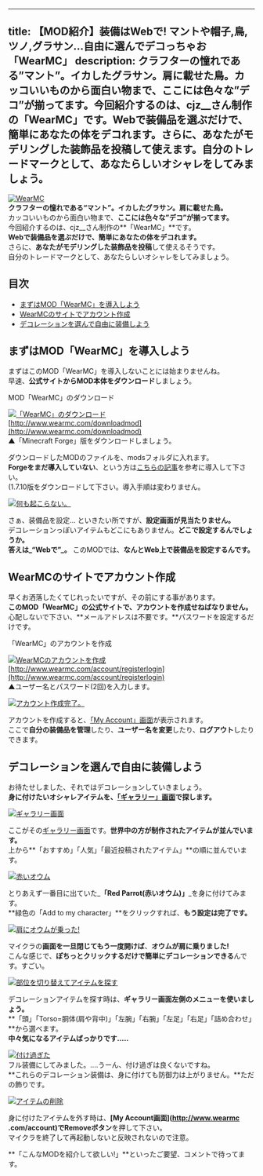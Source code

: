 
---
title: 【MOD紹介】装備はWebで! マントや帽子,鳥,ツノ,グラサン…自由に選んでデコっちゃお「WearMC」
description: クラフターの憧れである”マント”。イカしたグラサン。肩に載せた鳥。カッコいいものから面白い物まで、ここには色々な”デコ”が揃ってます。今回紹介するのは、cjz__さん制作の「WearMC」です。Webで装備品を選ぶだけで、簡単にあなたの体をデコれます。さらに、あなたがモデリングした装飾品を投稿して使えます。自分のトレードマークとして、あなたらしいオシャレをしてみましょう。
---

[![WearMC](https://cdn-ak.f.st-hatena.com/images/fotolife/s/sasigume/20210208/20210208144543.png)](#7/9/79676ab2.png "WearMC")  
**クラフターの憧れである“マント”。イカしたグラサン。肩に載せた鳥。**  
カッコいいものから面白い物まで、**ここには色々な”デコ”が揃ってます。**  
今回紹介するのは、cjz\_\_さん制作の**「WearMC」**です。  
**Webで装備品を選ぶだけで、簡単にあなたの体をデコれます。**  
さらに、**あなたがモデリングした装飾品を投稿**して使えるそうです。  
自分のトレードマークとして、あなたらしいオシャレをしてみましょう。

## 目次

*   [まずはMOD「WearMC」を導入しよう](#inst-mod)
*   [WearMCのサイトでアカウント作成](#register)
*   [デコレーションを選んで自由に装備しよう](#deco)

## まずはMOD「WearMC」を導入しよう

まずはこのMOD「WearMC」を導入しないことには始まりませんね。  
早速、**公式サイトからMOD本体をダウンロード**しましょう。

MOD「WearMC」のダウンロード

[![「WearMC」のダウンロード](https://cdn-ak.f.st-hatena.com/images/fotolife/s/sasigume/20210208/20210208150923.jpg)](#8/f/8f6070cf.jpg "「WearMC」のダウンロード")  
[http://www.wearmc.com/downloadmod](http://www.wearmc.com/downloadmod)  
▲「Minecraft Forge」版をダウンロードしましょう。

ダウンロードしたMODのファイルを、modsフォルダに入れます。  
**Forgeをまだ導入していない**、という方は[こちらの記事](/new-way-to-install-mod/#forge-inst)を参考に導入して下さい。  
(1.7.10版をダウンロードして下さい。導入手順は変わりません。

[![何も起こらない。](https://cdn-ak.f.st-hatena.com/images/fotolife/s/sasigume/20210208/20210208144638.png)](#7/a/7ab0bcaa.png "何も起こらない。")

さぁ、装備品を設定… といきたい所ですが、**設定画面が見当たりません。**  
デコレーションっぽいアイテムもどこにもありません。**どこで設定するんでしょうか。**  
**答えは_“Webで”_。** このMODでは、**なんとWeb上で装備品を設定するんです。**

## WearMCのサイトでアカウント作成

早くお洒落したくてじれったいですが、その前にする事があります。  
**このMOD「WearMC」の公式サイトで、アカウントを作成せねばなりません。**  
心配しないで下さい、**メールアドレスは不要です。**パスワードを設定するだけです。

「WearMC」のアカウントを作成

[![WearMCのアカウントを作成](https://cdn-ak.f.st-hatena.com/images/fotolife/s/sasigume/20210208/20210208145512.jpg)](#8/1/813b38a5.jpg "WearMCのアカウントを作成")  
[http://www.wearmc.com/account/registerlogin](http://www.wearmc.com/account/registerlogin)  
▲ユーザー名とパスワード(2回)を入力します。

[![アカウント作成完了。](https://cdn-ak.f.st-hatena.com/images/fotolife/s/sasigume/20210208/20210208131713.jpg)](#2/1/211ed753.jpg "アカウント作成完了。")

アカウントを作成すると、[「My Account」画面](http://www.wearmc.com/account)が表示されます。  
ここで**自分の装備品を管理**したり、**ユーザー名を変更**したり、**ログアウト**したりできます。

## デコレーションを選んで自由に装備しよう

お待たせしました、それではデコレーションしていきましょう。  
**身に付けたいオシャレアイテムを、[「ギャラリー」画面](http://www.wearmc.com/gallery)で探します。**

[![ギャラリー画面](https://cdn-ak.f.st-hatena.com/images/fotolife/s/sasigume/20210208/20210208140613.jpg)](#5/5/552613b4.jpg "ギャラリー画面")

ここがその[ギャラリー画面](http://www.wearmc.com/gallery)です。**世界中の方が制作されたアイテムが並んでいます。**  
上から**「おすすめ」「人気」「最近投稿されたアイテム」**の順に並んでいます。

[![赤いオウム](https://cdn-ak.f.st-hatena.com/images/fotolife/s/sasigume/20210208/20210208153147.jpg)](#a/4/a4369c37.jpg "赤いオウム")

とりあえず一番目に出ていた_**「Red Parrot(赤いオウム)」**_を身に付けてみます。  
**緑色の「Add to my character」**をクリックすれば、**もう設定は完了です。**

[![肩にオウムが乗った!](https://cdn-ak.f.st-hatena.com/images/fotolife/s/sasigume/20210208/20210208083256.png)](#3/0/30bc9341.png "肩にオウムが乗った!")

マイクラの**画面を一旦閉じてもう一度開けば**、**オウムが肩に乗りました!**  
こんな感じで、**ぽちっとクリックするだけで簡単にデコレーションできる**んです。すごい。

[![部位を切り替えてアイテムを探す](https://cdn-ak.f.st-hatena.com/images/fotolife/s/sasigume/20210208/20210208160508.jpg)](#c/5/c5473ab1.jpg "部位を切り替えてアイテムを探す")

デコレーションアイテムを探す時は、**ギャラリー画面左側のメニューを使いましょう。**  
**「頭」「Torso=胴体(肩や背中)」「左腕」「右腕」「左足」「右足」「詰め合わせ」**から選べます。  
**中々気になるアイテムばっかりです…..**

[![付け過ぎた](https://cdn-ak.f.st-hatena.com/images/fotolife/s/sasigume/20210208/20210208150120.png)](#8/7/87102923.png "付け過ぎた")  
フル装備にしてみました。….うーん、付け過ぎは良くないですね。  
**これらのデコレーション装備は、身に付けても防御力は上がりません。**ただの飾りです。

[![アイテムの削除](https://cdn-ak.f.st-hatena.com/images/fotolife/s/sasigume/20210208/20210208143243.jpg)](#6/d/6d771949.jpg "アイテムの削除")

身に付けたアイテムを外す時は、**[My Account画面](http://www.wearmc
.com/account)でRemoveボタン**を押して下さい。  
マイクラを終了して再起動しないと反映されないので注意。

**「こんなMODを紹介して欲しい!」**といったご要望、コメントで待ってます。

